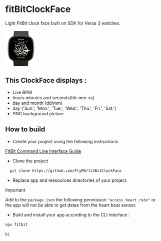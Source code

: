 # fitBitClockFace
Light FitBit clock face built on SDK for Versa 3 watches.\
<br>
<img src="https://github.com/FlyR9/fitBitClockFace/blob/main/preview.PNG" width="20%">
</br>

## This ClockFace displays :
- Live BPM
- hours minutes and seconds(hh-mm-ss)
- day and month (dd/mm)
- day ('Sun.', 'Mon.', 'Tue.', 'Wed.', 'Thu.', 'Fri.', 'Sat.')
- PNG background picture

## How to build

- Create your project using the following instructions

[FitBit Command Line Interface Guide](https://dev.fitbit.com/build/guides/command-line-interface/)

- Clone the project

```bash
  git clone https://github.com/FlyR9/fitBitClockFace
```

- Replace app and ressources directories of your project.

> [!IMPORTANT]  
> Add to the ```package.json``` the following permission ```"access_heart_rate"``` or the app will not be able to get datas from the heart beat sensor.

- Build and install your app according to the CLI interface :
  
```bash
npx fitbit 
```

```bash
bi 
```
